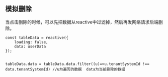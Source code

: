 ## 模拟删除

当点击删除的时候，可以先把数据从reactive中过滤掉，然后再发网络请求后端删除。

```vue
const tableData = reactive({
	loading: false,
	data: userData
});


tableData.data = tableData.data.filter((u)=>u.tenantSystemId !== data.tenantSystemId) //u为遍历的数据  data为当前删除的数据
```